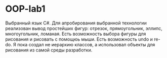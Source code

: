 # OOP-lab1
Выбранный язык C#.
Для апробирования выбранной технологии реализован вывод простейших фигур: отрезок, прямоугольник, эллипс, многоугольник, ломаная. Есть возможность выбора фигуры для рисования и рисовать с помощюь мыши. Есть возможность undo и re-do.
Я пока создал не иерархию классов, а использовал объекты для рисования из самой среды разработки.
